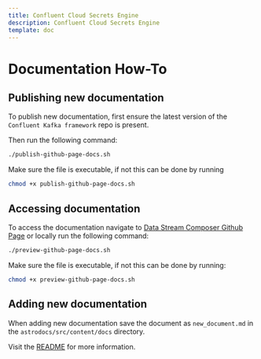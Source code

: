 ```yaml
---
title: Confluent Cloud Secrets Engine
description: Confluent Cloud Secrets Engine
template: doc
---
```


# Documentation How-To

## Publishing new documentation

To publish new documentation, first ensure the latest version of the `Confluent Kafka framework` repo is present.

Then run the following command:

```bash
./publish-github-page-docs.sh
```

Make sure the file is executable, if not this can be done by running
```bash
chmod +x publish-github-page-docs.sh 
```

## Accessing documentation

To access the documentation navigate to [Data Stream Composer Github Page](cuddly-dollop-n8y3wn5.pages.github.io/)
or locally run the following command:

```bash
./preview-github-page-docs.sh
```

Make sure the file is executable, if not this can be done by running:
```bash
chmod +x preview-github-page-docs.sh
```

## Adding new documentation

When adding new documentation save the document as `new_document.md` in the `astrodocs/src/content/docs` directory.

Visit the [README](astrodocs/README.md) for more information.
